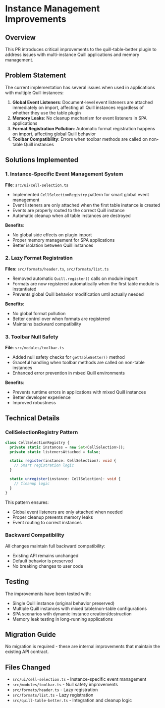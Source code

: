 # Instance Management Improvements

## Overview

This PR introduces critical improvements to the quill-table-better plugin to address issues with multi-instance Quill applications and memory management.

## Problem Statement

The current implementation has several issues when used in applications with multiple Quill instances:

1. **Global Event Listeners**: Document-level event listeners are attached immediately on import, affecting all Quill instances regardless of whether they use the table plugin
2. **Memory Leaks**: No cleanup mechanism for event listeners in SPA applications
3. **Format Registration Pollution**: Automatic format registration happens on import, affecting global Quill behavior
4. **Toolbar Compatibility**: Errors when toolbar methods are called on non-table Quill instances

## Solutions Implemented

### 1. Instance-Specific Event Management System

**File**: `src/ui/cell-selection.ts`

- Implemented `CellSelectionRegistry` pattern for smart global event management
- Event listeners are only attached when the first table instance is created
- Events are properly routed to the correct Quill instance
- Automatic cleanup when all table instances are destroyed

**Benefits**:
- No global side effects on plugin import
- Proper memory management for SPA applications
- Better isolation between Quill instances

### 2. Lazy Format Registration

**Files**: `src/formats/header.ts`, `src/formats/list.ts`

- Removed automatic `Quill.register()` calls on module import
- Formats are now registered automatically when the first table module is instantiated
- Prevents global Quill behavior modification until actually needed

**Benefits**:
- No global format pollution
- Better control over when formats are registered
- Maintains backward compatibility

### 3. Toolbar Null Safety

**File**: `src/modules/toolbar.ts`

- Added null safety checks for `getTableBetter()` method
- Graceful handling when toolbar methods are called on non-table instances
- Enhanced error prevention in mixed Quill environments

**Benefits**:
- Prevents runtime errors in applications with mixed Quill instances
- Better developer experience
- Improved robustness

## Technical Details

### CellSelectionRegistry Pattern

```typescript
class CellSelectionRegistry {
  private static instances = new Set<CellSelection>();
  private static listenersAttached = false;

  static register(instance: CellSelection): void {
    // Smart registration logic
  }

  static unregister(instance: CellSelection): void {
    // Cleanup logic
  }
}
```

This pattern ensures:
- Global event listeners are only attached when needed
- Proper cleanup prevents memory leaks
- Event routing to correct instances

### Backward Compatibility

All changes maintain full backward compatibility:
- Existing API remains unchanged
- Default behavior is preserved
- No breaking changes to user code

## Testing

The improvements have been tested with:
- Single Quill instance (original behavior preserved)
- Multiple Quill instances with mixed table/non-table configurations
- SPA scenarios with dynamic instance creation/destruction
- Memory leak testing in long-running applications

## Migration Guide

No migration is required - these are internal improvements that maintain the existing API contract.

## Files Changed

- `src/ui/cell-selection.ts` - Instance-specific event management
- `src/modules/toolbar.ts` - Null safety improvements  
- `src/formats/header.ts` - Lazy registration
- `src/formats/list.ts` - Lazy registration
- `src/quill-table-better.ts` - Integration and cleanup logic

